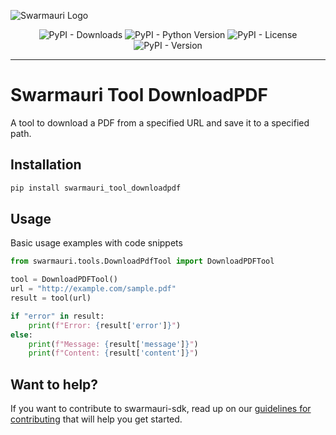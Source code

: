 ![Swarmauri Logo](https://res.cloudinary.com/dbjmpekvl/image/upload/v1730099724/Swarmauri-logo-lockup-2048x757_hww01w.png)

<div align="center">

![PyPI - Downloads](https://img.shields.io/pypi/dm/swarmauri_tool_downloadpdf)
![PyPI - Python Version](https://img.shields.io/pypi/pyversions/swarmauri_tool_downloadpdf)
![PyPI - License](https://img.shields.io/pypi/l/swarmauri_tool_downloadpdf)
![PyPI - Version](https://img.shields.io/pypi/v/swarmauri_tool_downloadpdf?label=swarmauri_tool_downloadpdf&color=green)

</div>

---

# Swarmauri Tool DownloadPDF

A tool to download a PDF from a specified URL and save it to a specified path.

## Installation

```bash
pip install swarmauri_tool_downloadpdf
```

## Usage
Basic usage examples with code snippets
```python
from swarmauri.tools.DownloadPdfTool import DownloadPDFTool

tool = DownloadPDFTool()
url = "http://example.com/sample.pdf"
result = tool(url)

if "error" in result:
    print(f"Error: {result['error']}")
else:
    print(f"Message: {result['message']}")
    print(f"Content: {result['content']}")
```
## Want to help?

If you want to contribute to swarmauri-sdk, read up on our [guidelines for contributing](https://github.com/swarmauri/swarmauri-sdk/blob/master/contributing.md) that will help you get started.
